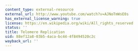 ```yaml
---
content_type: external-resource
external_url: http://www.youtube.com/watch?v=AJNoTmWsE0s
has_external_license_warning: true
license: https://en.wikipedia.org/wiki/All_rights_reserved
status: ''
title: Telomere Replication
uid: 88ef12a8-03b5-4aca-bc44-4f8494520c2c
wayback_url: ''
---
```

